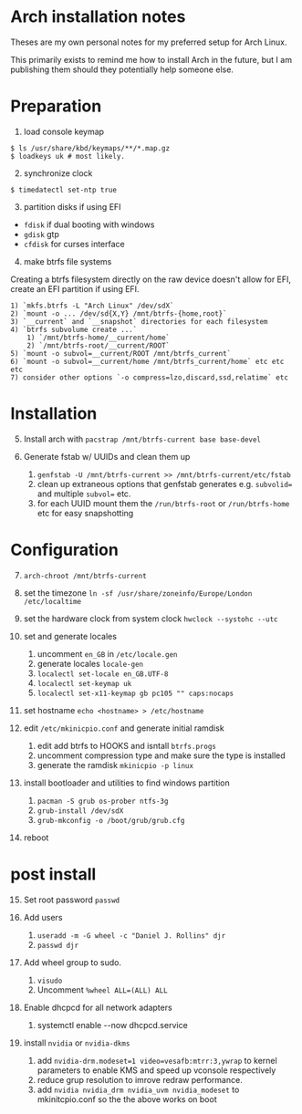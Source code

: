 # Arch installation notes

Theses are my own personal notes for my preferred setup for Arch Linux.

This primarily exists to remind me how to install Arch in the future, but I am
publishing them should they potentially help someone else.

# Preparation

1) load console keymap
```
$ ls /usr/share/kbd/keymaps/**/*.map.gz
$ loadkeys uk # most likely.
```

2) synchronize clock
```
$ timedatectl set-ntp true
```

3) partition disks if using EFI
 - `fdisk` if dual booting with windows
 - `gdisk` gtp
 - `cfdisk` for curses interface

4) make btrfs file systems

Creating a btrfs filesystem directly on the raw device doesn't allow for EFI,
create an EFI partition if using EFI.

    1) `mkfs.btrfs -L "Arch Linux" /dev/sdX`
    2) `mount -o ... /dev/sd{X,Y} /mnt/btrfs-{home,root}`
    3) `__current` and `__snapshot` directories for each filesystem
    4) `btrfs subvolume create ...`
        1) `/mnt/btrfs-home/__current/home`
        2) `/mnt/btrfs-root/__current/ROOT` 
    5) `mount -o subvol=__current/ROOT /mnt/btrfs_current`
    6) `mount -o subvol=__current/home /mnt/btrfs_current/home` etc etc etc
    7) consider other options `-o compress=lzo,discard,ssd,relatime` etc

# Installation

5) Install arch with `pacstrap /mnt/btrfs-current base base-devel`

6) Generate fstab w/ UUIDs and clean them up
    1) `genfstab -U /mnt/btrfs-current >> /mnt/btrfs-current/etc/fstab`
    2) clean up extraneous options that genfstab generates e.g. `subvolid=` and multiple `subvol=` etc.
    3) for each UUID mount them the `/run/btrfs-root` or `/run/btrfs-home` etc for easy snapshotting

# Configuration

7) `arch-chroot /mnt/btrfs-current`

8) set the timezone `ln -sf /usr/share/zoneinfo/Europe/London /etc/localtime`

9) set the hardware clock from system clock `hwclock --systohc --utc`

10) set and generate locales
    1) uncomment `en_GB` in `/etc/locale.gen`
    2) generate locales `locale-gen`
    3) `localectl set-locale en_GB.UTF-8`
    4) `localectl set-keymap uk`
    5) `localectl set-x11-keymap gb pc105 "" caps:nocaps`

11) set hostname `echo <hostname> > /etc/hostname`

12) edit `/etc/mkinicpio.conf` and generate initial ramdisk
    1) edit add btrfs to HOOKS and isntall `btrfs.progs`
    2) uncomment compression type and make sure the type is installed
    3) generate the ramdisk `mkinicpio -p linux`

13) install bootloader and utilities to find windows partition
    1) `pacman -S grub os-prober ntfs-3g` 
    2) `grub-install /dev/sdX`
    3) `grub-mkconfig -o /boot/grub/grub.cfg`

14) reboot

# post install

15) Set root password `passwd`

16) Add users
    1) `useradd -m -G wheel -c "Daniel J. Rollins" djr`
    2) `passwd djr`

17) Add wheel group to sudo.
    1) `visudo`
    2) Uncomment `%wheel ALL=(ALL) ALL`

18) Enable dhcpcd for all network adapters
    1) systemctl enable --now dhcpcd.service
    
19) install `nvidia` or `nvidia-dkms`
    1) add `nvidia-drm.modeset=1 video=vesafb:mtrr:3,ywrap` to kernel parameters to enable KMS and speed up vconsole respectively
    2) reduce grup resolution to imrove redraw performance.
    2) add `nvidia nvidia_drm nvidia_uvm nvidia_modeset` to mkinitcpio.conf so the the above works on boot


